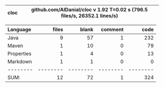 

cloc|github.com/AlDanial/cloc v 1.92  T=0.02 s (796.5 files/s, 26352.1 lines/s)
--- | ---

Language|files|blank|comment|code
:-------|-------:|-------:|-------:|-------:
Java|9|57|1|232
Maven|1|10|0|79
Properties|1|4|0|13
Markdown|1|1|0|0
--------|--------|--------|--------|--------
SUM:|12|72|1|324
